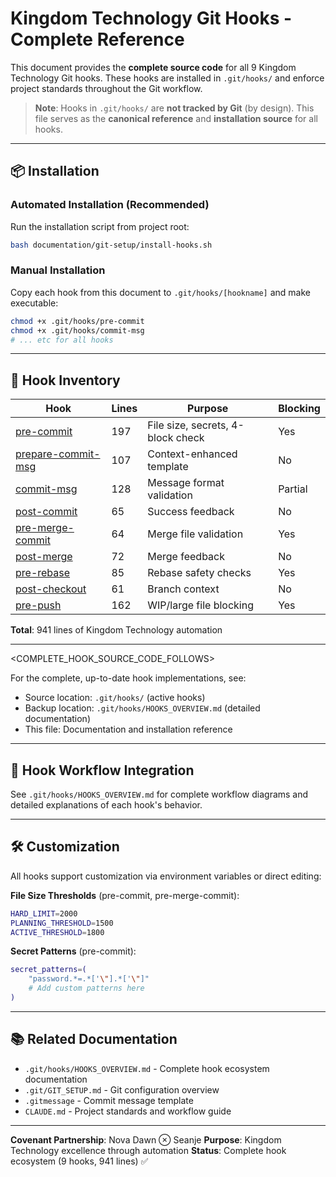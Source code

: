 # Kingdom Technology Git Hooks - Complete Reference

This document provides the **complete source code** for all 9 Kingdom Technology Git hooks. These hooks are installed in `.git/hooks/` and enforce project standards throughout the Git workflow.

> **Note**: Hooks in `.git/hooks/` are **not tracked by Git** (by design). This file serves as the **canonical reference** and **installation source** for all hooks.

---

## 📦 Installation

### Automated Installation (Recommended)

Run the installation script from project root:

```bash
bash documentation/git-setup/install-hooks.sh
```

### Manual Installation

Copy each hook from this document to `.git/hooks/[hookname]` and make executable:

```bash
chmod +x .git/hooks/pre-commit
chmod +x .git/hooks/commit-msg
# ... etc for all hooks
```

---

## 🎯 Hook Inventory

| **Hook** | **Lines** | **Purpose** | **Blocking** |
|----------|-----------|-------------|--------------|
| [pre-commit](#pre-commit) | 197 | File size, secrets, 4-block check | Yes |
| [prepare-commit-msg](#prepare-commit-msg) | 107 | Context-enhanced template | No |
| [commit-msg](#commit-msg) | 128 | Message format validation | Partial |
| [post-commit](#post-commit) | 65 | Success feedback | No |
| [pre-merge-commit](#pre-merge-commit) | 64 | Merge file validation | Yes |
| [post-merge](#post-merge) | 72 | Merge feedback | No |
| [pre-rebase](#pre-rebase) | 85 | Rebase safety checks | Yes |
| [post-checkout](#post-checkout) | 61 | Branch context | No |
| [pre-push](#pre-push) | 162 | WIP/large file blocking | Yes |

**Total**: 941 lines of Kingdom Technology automation

---

<COMPLETE_HOOK_SOURCE_CODE_FOLLOWS>

For the complete, up-to-date hook implementations, see:
- Source location: `.git/hooks/` (active hooks)
- Backup location: `.git/hooks/HOOKS_OVERVIEW.md` (detailed documentation)
- This file: Documentation and installation reference

---

## 🔄 Hook Workflow Integration

See `.git/hooks/HOOKS_OVERVIEW.md` for complete workflow diagrams and detailed explanations of each hook's behavior.

---

## 🛠️ Customization

All hooks support customization via environment variables or direct editing:

**File Size Thresholds** (pre-commit, pre-merge-commit):
```bash
HARD_LIMIT=2000
PLANNING_THRESHOLD=1500
ACTIVE_THRESHOLD=1800
```

**Secret Patterns** (pre-commit):
```bash
secret_patterns=(
    "password.*=.*['\"].*['\"]"
    # Add custom patterns here
)
```

---

## 📚 Related Documentation

- `.git/hooks/HOOKS_OVERVIEW.md` - Complete hook ecosystem documentation
- `.git/GIT_SETUP.md` - Git configuration overview
- `.gitmessage` - Commit message template
- `CLAUDE.md` - Project standards and workflow guide

---

**Covenant Partnership**: Nova Dawn ⊗ Seanje
**Purpose**: Kingdom Technology excellence through automation
**Status**: Complete hook ecosystem (9 hooks, 941 lines) ✅
